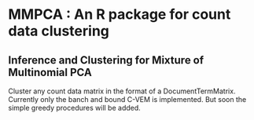 # MMPCA : An R package for count data clustering

## Inference and Clustering for Mixture of Multinomial PCA

Cluster any count data matrix in the format of a DocumentTermMatrix. 
Currently only the banch and bound C-VEM is implemented. But soon the simple 
greedy procedures will be added.  
